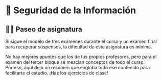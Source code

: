 # 🔐 Seguridad de la Información
## 🚶‍♂️ Paseo de asignatura

Si sigue el modelo de tres exámenes durante el curso y un examen final para recuperar suspensos, la dificultad de esta asignatura es mínima.

No hay mejores apuntes que los de tus propios profesores, pero para el examen del tercer bloque se mezclan conceptos de todo el curso.  
Por eso, aquí dejo un resumen que engloba todo ese contenido para facilitarte el estudio. ¡Haz los ejercicios de clase!
